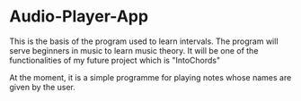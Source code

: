# Audio-Player-App

This is the basis of the program used to learn intervals. 
The program will serve beginners in music to learn music theory. 
It will be one of the functionalities of my future project which is "IntoChords"

At the moment, it is a simple programme for playing notes whose names are given by the user. 

